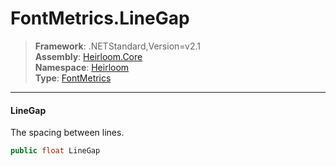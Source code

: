 # FontMetrics.LineGap

> **Framework**: .NETStandard,Version=v2.1  
> **Assembly**: [Heirloom.Core][0]  
> **Namespace**: [Heirloom][0]  
> **Type**: [FontMetrics][1]

--------------------------------------------------------------------------------

#### LineGap

The spacing between lines.

```cs
public float LineGap
```

[0]: ../Heirloom.Core.md
[1]: Heirloom.FontMetrics.md
